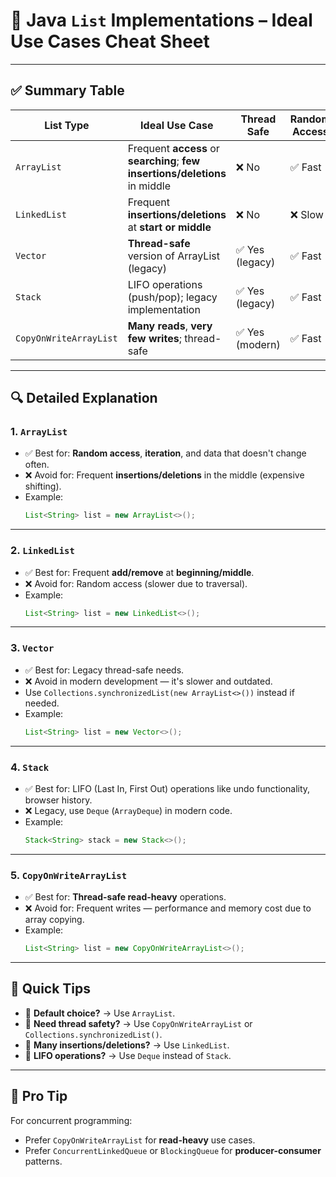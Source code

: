 
# 🧠 Java `List` Implementations – Ideal Use Cases Cheat Sheet

---

## ✅ Summary Table

| List Type              | Ideal Use Case                                                                 | Thread Safe     | Random Access   | Null Allowed |
|------------------------|---------------------------------------------------------------------------------|------------------|------------------|---------------|
| `ArrayList`            | Frequent **access** or **searching**; **few insertions/deletions** in middle   | ❌ No            | ✅ Fast          | ✅ Yes        |
| `LinkedList`           | Frequent **insertions/deletions** at **start or middle**                        | ❌ No            | ❌ Slow          | ✅ Yes        |
| `Vector`               | **Thread-safe** version of ArrayList (legacy)                                   | ✅ Yes (legacy)  | ✅ Fast          | ✅ Yes        |
| `Stack`                | LIFO operations (push/pop); legacy implementation                               | ✅ Yes (legacy)  | ✅ Fast          | ✅ Yes        |
| `CopyOnWriteArrayList` | **Many reads**, **very few writes**; thread-safe                                | ✅ Yes (modern)  | ✅ Fast          | ✅ Yes        |

---

## 🔍 Detailed Explanation

### 1. `ArrayList`

- ✅ Best for: **Random access**, **iteration**, and data that doesn't change often.
- ❌ Avoid for: Frequent **insertions/deletions** in the middle (expensive shifting).
- Example:
  ```java
  List<String> list = new ArrayList<>();
  ```

---

### 2. `LinkedList`

- ✅ Best for: Frequent **add/remove** at **beginning/middle**.
- ❌ Avoid for: Random access (slower due to traversal).
- Example:
  ```java
  List<String> list = new LinkedList<>();
  ```

---

### 3. `Vector`

- ✅ Best for: Legacy thread-safe needs.
- ❌ Avoid in modern development — it's slower and outdated.
- Use `Collections.synchronizedList(new ArrayList<>())` instead if needed.
- Example:
  ```java
  List<String> list = new Vector<>();
  ```

---

### 4. `Stack`

- ✅ Best for: LIFO (Last In, First Out) operations like undo functionality, browser history.
- ❌ Legacy, use `Deque` (`ArrayDeque`) in modern code.
- Example:
  ```java
  Stack<String> stack = new Stack<>();
  ```

---

### 5. `CopyOnWriteArrayList`

- ✅ Best for: **Thread-safe read-heavy** operations.
- ❌ Avoid for: Frequent writes — performance and memory cost due to array copying.
- Example:
  ```java
  List<String> list = new CopyOnWriteArrayList<>();
  ```

---

## 🧠 Quick Tips

- 🔹 **Default choice?** → Use `ArrayList`.
- 🔹 **Need thread safety?** → Use `CopyOnWriteArrayList` or `Collections.synchronizedList()`.
- 🔹 **Many insertions/deletions?** → Use `LinkedList`.
- 🔹 **LIFO operations?** → Use `Deque` instead of `Stack`.

---

## 📌 Pro Tip

For concurrent programming:
- Prefer `CopyOnWriteArrayList` for **read-heavy** use cases.
- Prefer `ConcurrentLinkedQueue` or `BlockingQueue` for **producer-consumer** patterns.
